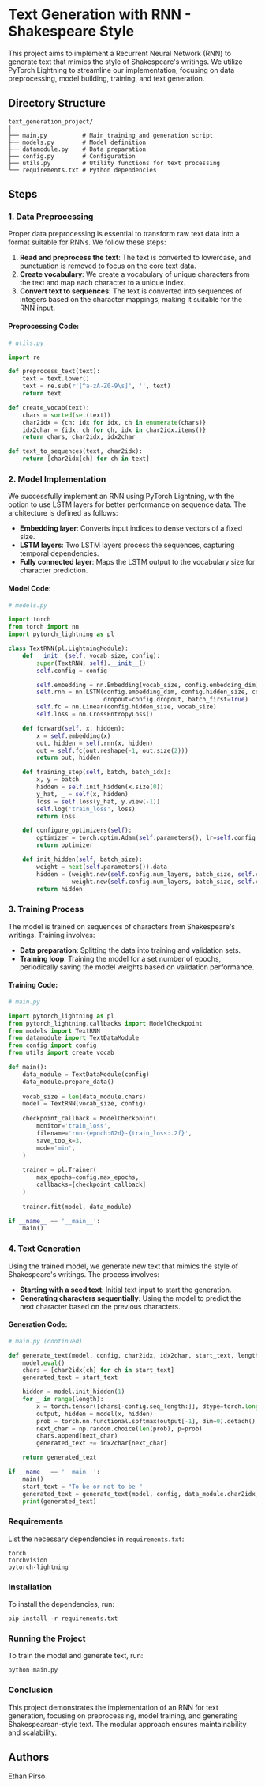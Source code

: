 # Text Generation with RNN - Shakespeare Style

This project aims to implement a Recurrent Neural Network (RNN) to generate text that mimics the style of Shakespeare's writings. We utilize PyTorch Lightning to streamline our implementation, focusing on data preprocessing, model building, training, and text generation.

## Directory Structure
```
text_generation_project/
│
├── main.py          # Main training and generation script
├── models.py        # Model definition
├── datamodule.py    # Data preparation
├── config.py        # Configuration
├── utils.py         # Utility functions for text processing
└── requirements.txt # Python dependencies
```

## Steps

### 1. Data Preprocessing
Proper data preprocessing is essential to transform raw text data into a format suitable for RNNs. We follow these steps:

1. **Read and preprocess the text**: The text is converted to lowercase, and punctuation is removed to focus on the core text data.
2. **Create vocabulary**: We create a vocabulary of unique characters from the text and map each character to a unique index.
3. **Convert text to sequences**: The text is converted into sequences of integers based on the character mappings, making it suitable for the RNN input.

#### Preprocessing Code:
```python
# utils.py

import re

def preprocess_text(text):
    text = text.lower()
    text = re.sub(r'[^a-zA-Z0-9\s]', '', text)
    return text

def create_vocab(text):
    chars = sorted(set(text))
    char2idx = {ch: idx for idx, ch in enumerate(chars)}
    idx2char = {idx: ch for ch, idx in char2idx.items()}
    return chars, char2idx, idx2char

def text_to_sequences(text, char2idx):
    return [char2idx[ch] for ch in text]
```

### 2. Model Implementation
We successfully implement an RNN using PyTorch Lightning, with the option to use LSTM layers for better performance on sequence data. The architecture is defined as follows:

- **Embedding layer**: Converts input indices to dense vectors of a fixed size.
- **LSTM layers**: Two LSTM layers process the sequences, capturing temporal dependencies.
- **Fully connected layer**: Maps the LSTM output to the vocabulary size for character prediction.

#### Model Code:
```python
# models.py

import torch
from torch import nn
import pytorch_lightning as pl

class TextRNN(pl.LightningModule):
    def __init__(self, vocab_size, config):
        super(TextRNN, self).__init__()
        self.config = config

        self.embedding = nn.Embedding(vocab_size, config.embedding_dim)
        self.rnn = nn.LSTM(config.embedding_dim, config.hidden_size, config.num_layers, 
                           dropout=config.dropout, batch_first=True)
        self.fc = nn.Linear(config.hidden_size, vocab_size)
        self.loss = nn.CrossEntropyLoss()

    def forward(self, x, hidden):
        x = self.embedding(x)
        out, hidden = self.rnn(x, hidden)
        out = self.fc(out.reshape(-1, out.size(2)))
        return out, hidden

    def training_step(self, batch, batch_idx):
        x, y = batch
        hidden = self.init_hidden(x.size(0))
        y_hat, _ = self(x, hidden)
        loss = self.loss(y_hat, y.view(-1))
        self.log('train_loss', loss)
        return loss

    def configure_optimizers(self):
        optimizer = torch.optim.Adam(self.parameters(), lr=self.config.learning_rate)
        return optimizer

    def init_hidden(self, batch_size):
        weight = next(self.parameters()).data
        hidden = (weight.new(self.config.num_layers, batch_size, self.config.hidden_size).zero_(),
                  weight.new(self.config.num_layers, batch_size, self.config.hidden_size).zero_())
        return hidden
```

### 3. Training Process
The model is trained on sequences of characters from Shakespeare's writings. Training involves:

- **Data preparation**: Splitting the data into training and validation sets.
- **Training loop**: Training the model for a set number of epochs, periodically saving the model weights based on validation performance.

#### Training Code:
```python
# main.py

import pytorch_lightning as pl
from pytorch_lightning.callbacks import ModelCheckpoint
from models import TextRNN
from datamodule import TextDataModule
from config import config
from utils import create_vocab

def main():
    data_module = TextDataModule(config)
    data_module.prepare_data()
    
    vocab_size = len(data_module.chars)
    model = TextRNN(vocab_size, config)
    
    checkpoint_callback = ModelCheckpoint(
        monitor='train_loss',
        filename='rnn-{epoch:02d}-{train_loss:.2f}',
        save_top_k=3,
        mode='min',
    )
    
    trainer = pl.Trainer(
        max_epochs=config.max_epochs,
        callbacks=[checkpoint_callback]
    )
    
    trainer.fit(model, data_module)

if __name__ == '__main__':
    main()
```

### 4. Text Generation
Using the trained model, we generate new text that mimics the style of Shakespeare's writings. The process involves:

- **Starting with a seed text**: Initial text input to start the generation.
- **Generating characters sequentially**: Using the model to predict the next character based on the previous characters.

#### Generation Code:
```python
# main.py (continued)

def generate_text(model, config, char2idx, idx2char, start_text, length=1000):
    model.eval()
    chars = [char2idx[ch] for ch in start_text]
    generated_text = start_text

    hidden = model.init_hidden(1)
    for _ in range(length):
        x = torch.tensor([chars[-config.seq_length:]], dtype=torch.long)
        output, hidden = model(x, hidden)
        prob = torch.nn.functional.softmax(output[-1], dim=0).detach().cpu().numpy()
        next_char = np.random.choice(len(prob), p=prob)
        chars.append(next_char)
        generated_text += idx2char[next_char]

    return generated_text

if __name__ == '__main__':
    main()
    start_text = "To be or not to be "
    generated_text = generate_text(model, config, data_module.char2idx, data_module.idx2char, start_text, config.generate_length)
    print(generated_text)
```

### Requirements
List the necessary dependencies in `requirements.txt`:
```
torch
torchvision
pytorch-lightning
```

### Installation
To install the dependencies, run:
```
pip install -r requirements.txt
```

### Running the Project
To train the model and generate text, run:
```
python main.py
```

### Conclusion
This project demonstrates the implementation of an RNN for text generation, focusing on preprocessing, model training, and generating Shakespearean-style text. The modular approach ensures maintainability and scalability.

## Authors
Ethan Pirso
